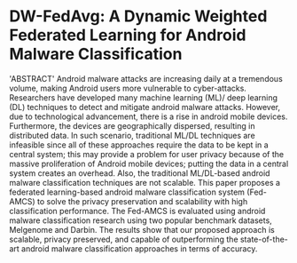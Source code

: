 # DW-FedAvg: A Dynamic Weighted Federated Learning for Android Malware Classification

'ABSTRACT' 
Android malware attacks are increasing daily at a tremendous volume, making Android users more vulnerable to cyber-attacks. Researchers have developed many machine learning (ML)/ deep learning (DL) techniques to detect and mitigate android malware attacks. However, due to technological advancement, there is a rise in android mobile devices. Furthermore, the devices are geographically dispersed, resulting in distributed data. In such scenario, traditional ML/DL techniques are infeasible since all of these approaches require the data to be kept in a central system; this may provide a problem for user privacy because of the massive proliferation of Android mobile devices; putting the data in a central system creates an overhead. Also, the traditional ML/DL-based android malware classification techniques are not scalable. This paper proposes a federated learning-based android malware classification system (Fed-AMCS) to solve the privacy preservation and scalability with high classification performance. The Fed-AMCS is evaluated using android malware classification research using two popular benchmark datasets, Melgenome and Darbin. The results show that our proposed approach is scalable, privacy preserved, and capable of outperforming the state-of-the-art android malware classification approaches in terms of accuracy.
